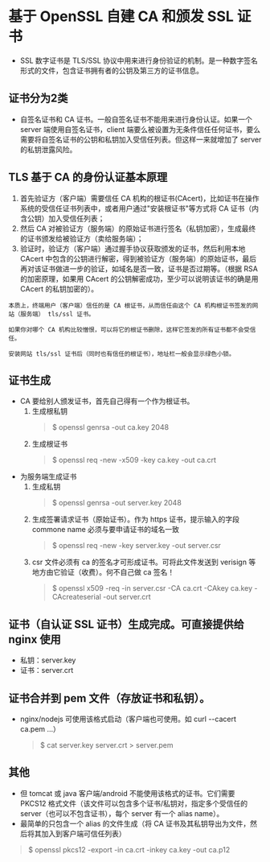 # 基于 OpenSSL 自建 CA 和颁发 SSL 证书
* SSL 数字证书是 TLS/SSL 协议中用来进行身份验证的机制。是一种数字签名形式的文件，包含证书拥有者的公钥及第三方的证书信息。

## 证书分为2类
* 自签名证书和 CA 证书。一般自签名证书不能用来进行身份认证。如果一个 server 端使用自签名证书，client 端要么被设置为无条件信任任何证书，要么需要将自签名证书的公钥和私钥加入受信任列表。但这样一来就增加了 server 的私钥泄露风险。

## TLS 基于 CA 的身份认证基本原理
1. 首先验证方（客户端）需要信任 CA 机构的根证书(CAcert)，比如证书在操作系统的受信任证书列表中，或者用户通过"安装根证书"等方式将 CA 证书（内含公钥）加入受信任列表；
2. 然后 CA 对被验证方（服务端）的原始证书进行签名（私钥加密），生成最终的证书颁发给被验证方（卖给服务端）；
3. 验证时，验证方（客户端）通过握手协议获取颁发的证书，然后利用本地 CAcert 中包含的公钥进行解密，得到被验证方（服务端）的原始证书，最后再对该证书做进一步的验证，如域名是否一致，证书是否过期等。（根据 RSA 的加密原理，如果用 CAcert 的公钥解密成功，至少可以说明该证书的确是用 CAcert 的私钥加密的）。
```
本质上，终端用户（客户端）信任的是 CA 根证书，从而信任由这个 CA 机构根证书签发的网站（服务端） tls/ssl 证书。

如果你对哪个 CA 机构比较憎恨，可以将它的根证书删除，这样它签发的所有证书都不会受信任。

安装网站 tls/ssl 证书后（同时也有信任的根证书），地址栏一般会显示绿色小锁。
```

## 证书生成
* CA 要给别人颁发证书，首先自己得有一个作为根证书。
	1. 生成根私钥
		> $ openssl genrsa -out ca.key 2048
	2. 生成根证书
		> $ openssl req -new -x509 -key ca.key -out ca.crt
* 为服务端生成证书
	1. 生成私钥
		> $ openssl genrsa -out server.key 2048
	2. 生成签署请求证书（原始证书）。作为 https 证书，提示输入的字段 commone name 必须与要申请证书的域名一致
		> $ openssl req -new -key server.key -out server.csr
	3. csr 文件必须有 ca 的签名才可形成证书。可将此文件发送到 verisign 等地方由它验证（收费）。何不自己做 ca 签名！
		> $ openssl x509 -req -in server.csr -CA ca.crt -CAkey ca.key -CAcreateserial -out server.crt

## 证书（自认证 SSL 证书）生成完成。可直接提供给 nginx 使用
* 私钥：server.key
* 证书：server.crt

## 证书合并到 pem 文件（存放证书和私钥）。
* nginx/nodejs 可使用该格式启动（客户端也可使用。如 curl --cacert ca.pem ...）
	> $ cat server.key server.crt > server.pem


## 其他
* 但 tomcat 或 java 客户端/android 不能使用该格式的证书。它们需要 PKCS12 格式文件（该文件可以包含多个证书/私钥对，指定多个受信任的 server（也可以不包含证书），每个 server 有一个 alias name）。
* 最简单的只包含一个 alias 的文件生成（将 CA 证书及其私钥导出为文件，然后将其加入到客户端可信任列表）
> $ openssl pkcs12 -export -in ca.crt -inkey ca.key -out ca.p12

